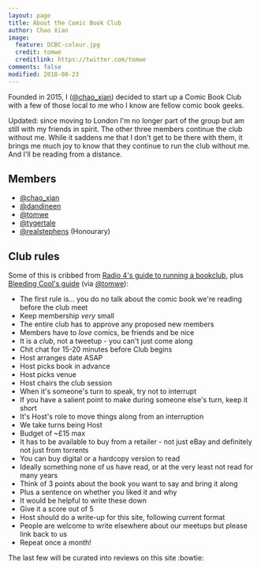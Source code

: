 ```yaml
---
layout: page
title: About the Comic Book Club
author: Chao Xian
image:
  feature: DCBC-colour.jpg
  credit: tomwe
  creditlink: https://twitter.com/tomwe
comments: false
modified: 2018-08-23
---
```


Founded in 2015, I ([@chao_xian](https://twitter.com/chao_xian)) decided to start up a Comic Book Club with a few of those local to me who I know are fellow comic book geeks.

Updated: since moving to London I'm no longer part of the group but am still with my friends in spirit. The other three members continue the club without me. While it saddens me that I don't get to be there with them, it brings me much joy to know that they continue to run the club without me. And I'll be reading from a distance.

## Members

* [@chao_xian](https://twitter.com/chao_xian)
* [@dandineen](https://twitter.com/dandineen)
* [@tomwe](https://twitter.com/tomwe)
* [@tygertale](https://twitter.com/tygertale)
* [@realstephens](https://twitter.com/realstephens) (Honourary)

## Club rules

Some of this is cribbed from [Radio 4's guide to running a bookclub](http://www.bbc.co.uk/radio4/features/book-club/running-a-club/), plus [Bleeding Cool's guide](http://www.bleedingcool.com/2015/06/26/how-to-create-a-graphic-novel-book-club-sdcc-and-cbldf-tell-you-how/) (via [@tomwe](https://twitter.com/tomwe)):

* The first rule is... you do no talk about the comic book we're reading before the club meet
* Keep membership *very* small
* The entire club has to approve any proposed new members
* Members have to *love* comics, be friends and be nice
* It is a *club*, not a tweetup - you can't just come along
* Chit chat for 15-20 minutes before Club begins
* Host arranges date ASAP
* Host picks book in advance
* Host picks venue
* Host chairs the club session
* When it's someone's turn to speak, try not to interrupt
* If you have a salient point to make during someone else's turn, keep it short
* It's Host's role to move things along from an interruption
* We take turns being Host
* Budget of ~£15 max
* It has to be available to buy from a retailer - not just eBay and definitely not just from torrents
* You can buy digital or a hardcopy version to read
* Ideally something none of us have read, or at the very least not read for many years
* Think of 3 points about the book you want to say and bring it along
* Plus a sentence on whether you liked it and why
* It would be helpful to write these down
* Give it a score out of 5
* Host should do a write-up for this site, following current format
* People are welcome to write elsewhere about our meetups but please link back to us
* Repeat once a month!

The last few will be curated into reviews on this site :bowtie:

